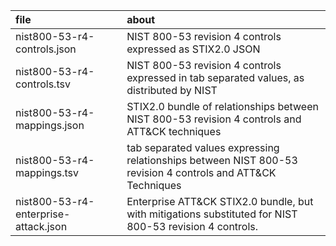 | file | about |
|:-----|:------|
| nist800-53-r4-controls.json | NIST 800-53 revision 4 controls expressed as STIX2.0 JSON |
| nist800-53-r4-controls.tsv  | NIST 800-53 revision 4 controls expressed in tab separated values, as distributed by NIST |
| nist800-53-r4-mappings.json | STIX2.0 bundle of relationships between NIST 800-53 revision 4 controls and ATT&CK techniques |
| nist800-53-r4-mappings.tsv  | tab separated values expressing relationships between NIST 800-53 revision 4 controls and ATT&CK Techniques |
| nist800-53-r4-enterprise-attack.json | Enterprise ATT&CK STIX2.0 bundle, but with mitigations substituted for NIST 800-53 revision 4 controls. |